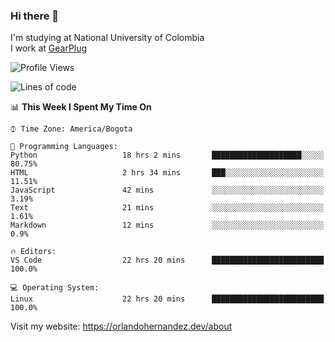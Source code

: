 ### Hi there 👋


<!--**AR4Z/AR4Z** is a ✨ _special_ ✨ repository because its `README.md` (this file) appears on your GitHub profile.

Here are some ideas to get you started:-->
I'm studying at National University of Colombia
<br>
I work at <a href="https://gearplug.io/en/">GearPlug</a>
<br>

<!--START_SECTION:waka-->
![Profile Views](http://img.shields.io/badge/Profile%20Views-2-blue)

![Lines of code](https://img.shields.io/badge/From%20Hello%20World%20I%27ve%20Written-22.2%20million%20lines%20of%20code-blue)

📊 **This Week I Spent My Time On** 

```text
⌚︎ Time Zone: America/Bogota

💬 Programming Languages: 
Python                   18 hrs 2 mins       ████████████████████░░░░░   80.75% 
HTML                     2 hrs 34 mins       ███░░░░░░░░░░░░░░░░░░░░░░   11.51% 
JavaScript               42 mins             ░░░░░░░░░░░░░░░░░░░░░░░░░   3.19% 
Text                     21 mins             ░░░░░░░░░░░░░░░░░░░░░░░░░   1.61% 
Markdown                 12 mins             ░░░░░░░░░░░░░░░░░░░░░░░░░   0.9%

🔥 Editors: 
VS Code                  22 hrs 20 mins      █████████████████████████   100.0%

💻 Operating System: 
Linux                    22 hrs 20 mins      █████████████████████████   100.0%

```


<!--END_SECTION:waka-->


Visit my website: https://orlandohernandez.dev/about

